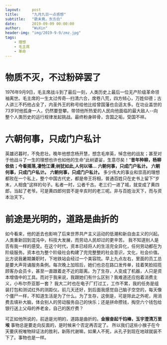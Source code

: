 ```yaml
---
layout:     post
title:      "九月九日一点感想"
subtitle:   "歌未竟，东方白"
date:       2019-09-09 00:00:00
author:     "WuXin"
header-img: "img/2019-9-9/zmz.jpg"
tags:
    - 理想
    - 毛主席
    - 革命
---
```


# 物质不灭，不过粉碎罢了
1976年9月9日，毛主席战斗到了最后一刻，人类历史上最后一位无产阶级革命领袖离世。毛主席的一生太过传奇--扫清六合，席卷八荒，四方倾心，万姓仰德；古人讲三不朽他占全了，内圣外王的称号给他比给曾国藩也合适太多。在功业盖世的73岁时他孤身一人，仍然要登攀。带领他所热爱的人民向他面临的最大敌人--向整个人类历史的运行规律发起挑战。最终粉身碎骨，含国之垢，受国不祥。

# 六朝何事，只成门户私计
英雄迟暮时，不免悲壮。晚年他想念杨开慧，想念毛岸英，悼念他的战友；甚至对于他战斗了一生的理想也许也如他的生命“此树婆娑，生意尽矣！”**昔年种柳，杨柳依依；今看摇落,凄怆江谭;树犹如此,人何以堪...** 
**六朝何事，只成门户私计。**
**六朝何事，只成门户私计。**
**六朝何事，只成门户私计。**
多少伟大的事业和崇高的理想都败在一个私上，整个中国古代史，都是帝王将相，普通百姓只在史书上留下"岁末，人相食"这样的句子。私者一时，公者千古。老三们一进了城，就变成了黄四郎，当起了老爷。可是黄四郎何尝不是辛亥时的老三呢。非与百姓治天下，而与资本治天下。

# 前途是光明的，道路是曲折的
如今看来，他的逝去也影响了后来世界共产主义运动的低潮和新自由主义的兴起。人类重新回到混沌中，科技大发展，而劳动人民却过的更辛苦。
我不知道别人是否有我一样的感受。在这个时代，资本已经将人的生活完全异化，任何劳动都在为阶级服务。资本也为整个阶级社会构建了完完整整的社会意识，文化，社会价值。
比方说我暑期兼职时，下地铁站会经过一个美容院。早上九点左右，里面的员工总是要大声背诵服务条例。每次晚上加班后，她们也总在路口发传单，挂着笑脸招揽顾客办会员卡，甚至一直跟着走不近的距离。为了生存，人变成了机器，人只是资本增值中的工具。而对于我来说，我跟她们有什么区别？我难道还应抱着消费主义，小布尔乔亚那一套？
我大二时也在电子厂打过工，工作不累，我的任务是组装打包和测试红外的测距仪。前几天还好，到后面我感觉自己脑子空空的，每天像个僵尸一样，不知道生活是为了什么。为了生存，这倒是，可是除此之外呢，用消费去填补大脑，体会别人的劳动服务自己的快乐；还是拼命攒钱，掏空六个钱包给银行送上父母的养老金，自己的医疗费？ 

可正如他所说的，前途是光明的，道路是曲折的。**金猴奋起千钧棒，玉宇澄清万里埃** 事物总是要走向反面的，是时候来个否定再否定了。 所以我们这些小猴子在今天要庆祝唯物辩证法的胜利，新陈代谢嘛，如果人不死，从孔子到现在地球就装不下了。事物也是一样。